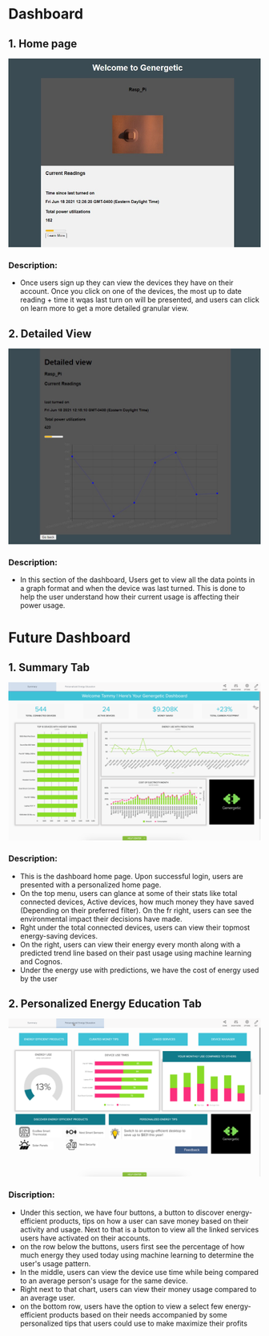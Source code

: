
# Dashboard

## 1. Home page

![](public/images/Current_dashboard.jpg)



### Description: 
* Once users sign up they can view the devices they have on their account. Once you click on one of the devices, the most up to date reading + time it wqas last turn on will be presented, and users can click on learn more to get a more detailed granular view.




## 2. Detailed View

![Detail View](public/images/Current_Detailed_view.jpg)

### Description:
* In this section of the dashboard, Users get to view all the data points in a graph format and when the device was last turned. This is done to help the user understand how their current usage is affecting their power usage. 



# Future Dashboard


## 1. Summary Tab

![Dashboard_summary](public/images/Dashboard_summary.png)

### Description:
  
  * This is the dashboard home page. Upon successful login, users are presented with a personalized home page. 
  * On the top menu, users can glance at some of their stats like total connected devices, Active devices, how much money they have saved (Depending on their preferred filter). On the fr right, users can see the environmental impact their decisions have made.
  * Rght under the total connected devices, users can view their topmost energy-saving devices. 
  * On the right, users can view their energy every month along with a predicted trend line based on their past usage using machine learning and Cognos. 
  * Under the energy use with predictions, we have the cost of energy used by the user


## 2. Personalized Energy Education Tab 


![Dashboard](public/images/Dashboard_Education.png)


 ### Discription: 
  
 * Under this section, we have four buttons, a button to discover energy-efficient products, tips on how a user can save money based on their activity and usage. Next to that is a button to view all the linked services users have activated on their accounts.
 * on the row below the buttons, users first see the percentage of how much energy they used today using machine learning to determine the user's usage pattern.
 * In the middle, users can view the device use time while being compared to an average person's usage for the same device. 
 * Right next to that chart, users can view their money usage compared to an average user. 
 * on the bottom row, users have the option to view a select few energy-efficient products based on their needs accompanied by some personalized tips that users could use to make maximize their profits 
